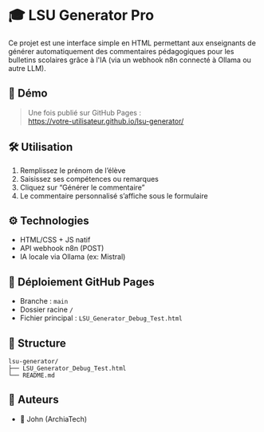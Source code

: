 
# 🎓 LSU Generator Pro

Ce projet est une interface simple en HTML permettant aux enseignants de générer automatiquement des commentaires pédagogiques pour les bulletins scolaires grâce à l'IA (via un webhook n8n connecté à Ollama ou autre LLM).

## 🔗 Démo
> Une fois publié sur GitHub Pages :  
https://votre-utilisateur.github.io/lsu-generator/

## 🛠️ Utilisation
1. Remplissez le prénom de l’élève
2. Saisissez ses compétences ou remarques
3. Cliquez sur “Générer le commentaire”
4. Le commentaire personnalisé s’affiche sous le formulaire

## ⚙️ Technologies
- HTML/CSS + JS natif
- API webhook n8n (POST)
- IA locale via Ollama (ex: Mistral)

## 🚀 Déploiement GitHub Pages
- Branche : `main`
- Dossier racine `/`
- Fichier principal : `LSU_Generator_Debug_Test.html`

## 📂 Structure

```
lsu-generator/
├── LSU_Generator_Debug_Test.html
└── README.md
```

## 🧠 Auteurs
- 👤 John (ArchiaTech)
